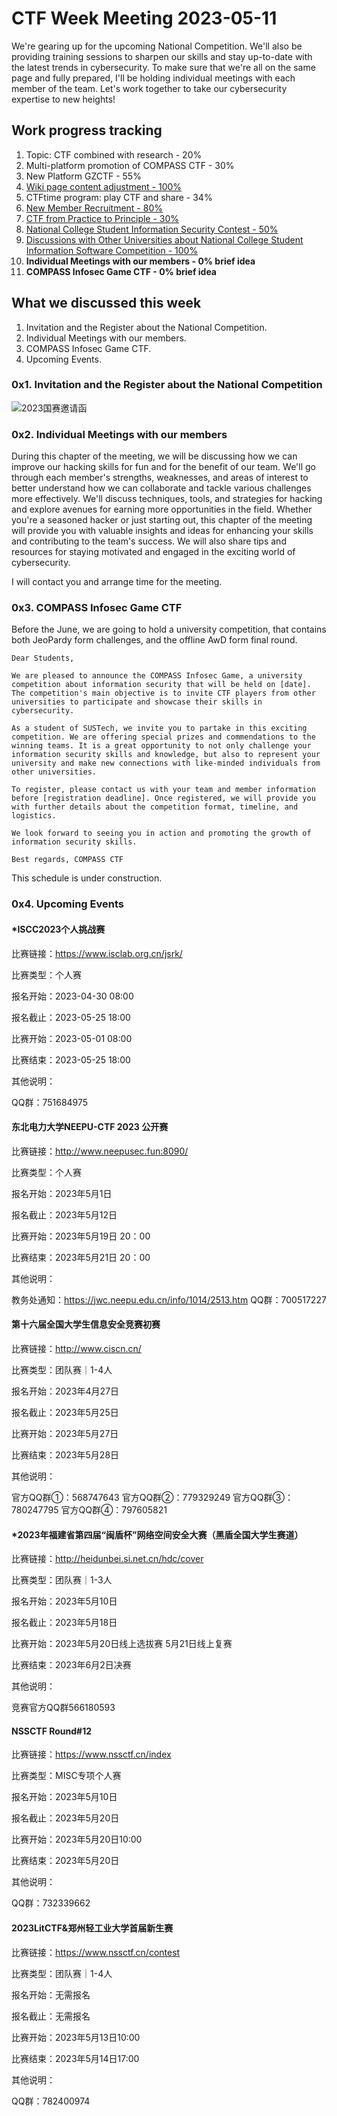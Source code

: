 # CTF Week Meeting 2023-05-11

We're gearing up for the upcoming National Competition. We'll also be providing training sessions to sharpen our skills and stay up-to-date with the latest trends in cybersecurity. To make sure that we're all on the same page and fully prepared, I'll be holding individual meetings with each member of the team. Let's work together to take our cybersecurity expertise to new heights!

## Work progress tracking

1. Topic: CTF combined with research - 20%
2. Multi-platform promotion of COMPASS CTF - 30%
3. New Platform GZCTF - 55%
4. <u>Wiki page content adjustment - 100%</u>
5. CTFtime program: play CTF and share - 34%
6. <u>New Member Recruitment - 80%</u>
7. <u>CTF from Practice to Principle - 30%</u>
8. <u>National College Student Information Security Contest - 50%</u>
9. <u>Discussions with Other Universities about National College Student Information Software Competition - 100%</u>
10. **Individual Meetings with our members - 0% brief idea**
11. **COMPASS Infosec Game CTF - 0% brief idea**

## What we discussed this week

1. Invitation and the Register about the National Competition.
2. Individual Meetings with our members.
3. COMPASS Infosec Game CTF.
4. Upcoming Events.

### 0x1. Invitation and the Register about the National Competition

![2023国赛邀请函](../assets/2023国赛邀请函.png)

### 0x2. Individual Meetings with our members

During this chapter of the meeting, we will be discussing how we can improve our hacking skills for fun and for the benefit of our team. We'll go through each member's strengths, weaknesses, and areas of interest to better understand how we can collaborate and tackle various challenges more effectively. We'll discuss techniques, tools, and strategies for hacking and explore avenues for earning more opportunities in the field. Whether you're a seasoned hacker or just starting out, this chapter of the meeting will provide you with valuable insights and ideas for enhancing your skills and contributing to the team's success. We will also share tips and resources for staying motivated and engaged in the exciting world of cybersecurity.

I will contact you and arrange time for the meeting.

### 0x3. COMPASS Infosec Game CTF

Before the June, we are going to hold a university competition, that contains both JeoPardy form challenges, and the offline AwD form final round.

```
Dear Students,

We are pleased to announce the COMPASS Infosec Game, a university competition about information security that will be held on [date]. The competition's main objective is to invite CTF players from other universities to participate and showcase their skills in cybersecurity.

As a student of SUSTech, we invite you to partake in this exciting competition. We are offering special prizes and commendations to the winning teams. It is a great opportunity to not only challenge your information security skills and knowledge, but also to represent your university and make new connections with like-minded individuals from other universities.

To register, please contact us with your team and member information before [registration deadline]. Once registered, we will provide you with further details about the competition format, timeline, and logistics.

We look forward to seeing you in action and promoting the growth of information security skills.

Best regards, COMPASS CTF
```

This schedule is under construction.

### 0x4. Upcoming Events

#### *ISCC2023个人挑战赛

比赛链接：https://www.isclab.org.cn/jsrk/

比赛类型：个人赛

报名开始：2023-04-30 08:00

报名截止：2023-05-25 18:00

比赛开始：2023-05-01 08:00

比赛结束：2023-05-25 18:00

其他说明：

QQ群：751684975

#### 东北电力大学NEEPU-CTF 2023 公开赛

比赛链接：http://www.neepusec.fun:8090/

比赛类型：个人赛

报名开始：2023年5月1日

报名截止：2023年5月12日

比赛开始：2023年5月19日 20：00

比赛结束：2023年5月21日 20：00

其他说明：

教务处通知：https://jwc.neepu.edu.cn/info/1014/2513.htm QQ群：700517227

#### 第十六届全国大学生信息安全竞赛初赛

比赛链接：http://www.ciscn.cn/

比赛类型：团队赛｜1-4人

报名开始：2023年4月27日

报名截止：2023年5月25日

比赛开始：2023年5月27日

比赛结束：2023年5月28日

其他说明：

官方QQ群①：568747643 ﻿官方QQ群②：779329249 ﻿官方QQ群③：780247795 ﻿官方QQ群④：797605821

#### *2023年福建省第四届“闽盾杯”网络空间安全大赛（黑盾全国大学生赛道）

比赛链接：http://heidunbei.si.net.cn/hdc/cover

比赛类型：团队赛｜1-3人

报名开始：2023年5月10日

报名截止：2023年5月18日

比赛开始：2023年5月20日线上选拔赛 5月21日线上复赛

比赛结束：2023年6月2日决赛

其他说明：

竞赛官方QQ群566180593

#### NSSCTF Round#12

比赛链接：https://www.nssctf.cn/index

比赛类型：MISC专项个人赛

报名开始：2023年5月10日

报名截止：2023年5月20日

比赛开始：2023年5月20日10:00

比赛结束：2023年5月20日

其他说明：

QQ群：732339662

#### 2023LitCTF&郑州轻工业大学首届新生赛

比赛链接：https://www.nssctf.cn/contest

比赛类型：团队赛｜1-4人

报名开始：无需报名

报名截止：无需报名

比赛开始：2023年5月13日10:00

比赛结束：2023年5月14日17:00

其他说明：

QQ群：782400974
